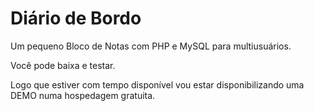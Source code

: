# Diário de Bordo

Um pequeno Bloco de Notas com PHP e MySQL para multiusuários.

Você pode baixa e testar.

Logo que estiver com tempo disponível vou estar disponibilizando uma DEMO numa hospedagem gratuita.
